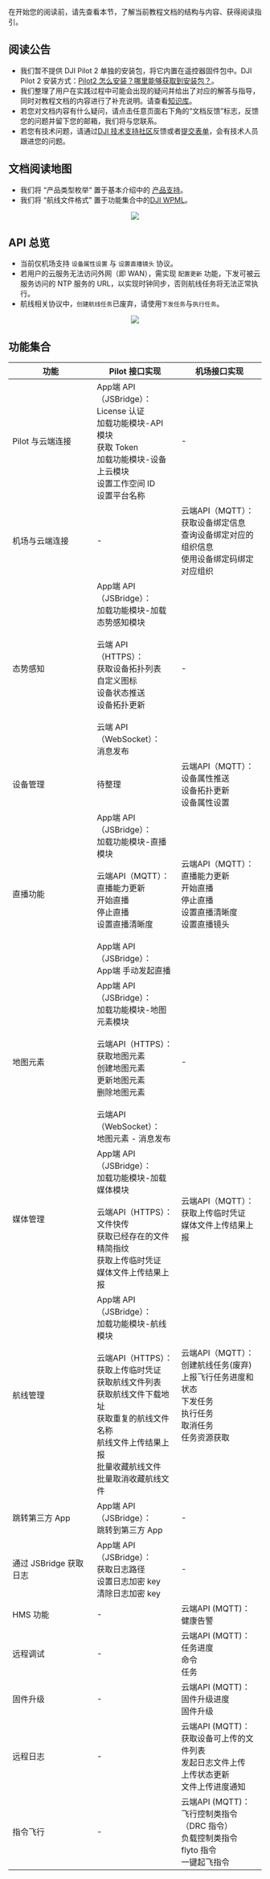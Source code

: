 在开始您的阅读前，请先查看本节，了解当前教程文档的结构与内容、获得阅读指引。

## 阅读公告

* 我们暂不提供 DJI Pilot 2 单独的安装包，将它内置在遥控器固件包中。DJI Pilot 2 安装方式：[Pilot2 怎么安装？哪里能够获取到安装包？](https://sdk-forum.dji.net/hc/zh-cn/articles/6177232395801-Pilot2-%E6%80%8E%E4%B9%88%E5%AE%89%E8%A3%85-%E5%93%AA%E9%87%8C%E8%83%BD%E5%A4%9F%E8%8E%B7%E5%8F%96%E5%88%B0%E5%AE%89%E8%A3%85%E5%8C%85-)。
* 我们整理了用户在实践过程中可能会出现的疑问并给出了对应的解答与指导，同时对教程文档的内容进行了补充说明。请查看[知识库](https://sdk-forum.dji.net/hc/zh-cn/categories/900001352083-%E4%B8%8A%E4%BA%91API)。
* 若您对文档内容有什么疑问，请点击任意页面右下角的“文档反馈”标志，反馈您的问题并留下您的邮箱，我们将与您联系。
* 若您有技术问题，请通过[DJI 技术支持社区](https://sdk-forum.dji.net/hc/zh-cn)反馈或者[提交表单](https://sdk-forum.dji.net/hc/zh-cn/requests/new)，会有技术人员跟进您的问题。


## 文档阅读地图

* 我们将 “产品类型枚举“ 置于基本介绍中的 [产品支持](https://developer.dji.com/doc/cloud-api-tutorial/cn/overview/product-support.html)。
* 我们将 “航线文件格式” 置于功能集合中的[DJI WPML](https://developer.dji.com/doc/cloud-api-tutorial/cn/api-reference/dji-wpml/overview.html)。

<div>
<div style="text-align: center"><p></p>
</div>
<div align=center><img src="https://terra-1-g.djicdn.com/71a7d383e71a4fb8887a310eb746b47f/cloudapi/V1.3/cloudapi-map%20(2).png" width="auto" ></div>
</div>

## API 总览

* 当前仅机场支持 `设备属性设置` 与 `设置直播镜头` 协议。
* 若用户的云服务无法访问外网（即 WAN），需实现 `配置更新` 功能，下发可被云服务访问的 NTP 服务的 URL，以实现时钟同步，否则航线任务将无法正常执行。
* 航线相关协议中，`创建航线任务`已废弃，请使用`下发任务`与`执行任务`。

<div>
<div style="text-align: center"><p></p>
</div>
<div align=center><img src="https://terra-1-g.djicdn.com/71a7d383e71a4fb8887a310eb746b47f/cloudapi/v1.4/cloud-api-overview.png" width="auto" ></div>
</div>

## 功能集合

<table width="100%" style="display: table; table-layout:fixed;">
<thead>
   <tr>
        <th>功能</th>
        <th>Pilot 接口实现</th>
        <th>机场接口实现</th>
    </tr>
</thead>
<tbody>
    <tr>
        <td>Pilot 与云端连接</td>
        <td>App端 API（JSBridge）：<br/>License 认证<br/>加载功能模块-API 模块<br/>获取 Token<br/>加载功能模块-设备上云模块<br/>设置工作空间 ID<br/>设置平台名称<br/></td>
        <td>-</td>
    </tr>
    <tr>
        <td>机场与云端连接</td>
        <td>-</td>
        <td>云端API（MQTT）：<br/>获取设备绑定信息<br/>查询设备绑定对应的组织信息<br/>使用设备绑定码绑定对应组织<br/></td>
    </tr>
    <tr>
        <td>态势感知</td>
        <td>App端 API（JSBridge）：<br/>加载功能模块-加载态势感知模块<br/><br/>云端 API（HTTPS）：<br/>获取设备拓扑列表<br/>自定义图标<br/>设备状态推送<br/>设备拓扑更新<br/><br/>云端 API（WebSocket）：<br/>消息发布</td>
        <td>-</td>
    </tr>
    <tr>
        <td>设备管理</td>
        <td>待整理</td>
        <td>云端API（MQTT）：<br/>设备属性推送<br/>设备拓扑更新<br/>设备属性设置</td>
    </tr>
    <tr>
        <td>直播功能</td>
        <td>App端 API（JSBridge）：<br/>加载功能模块-直播模块<br/><br/>云端API（MQTT）：<br/>直播能力更新<br/>开始直播<br/>停止直播<br/>设置直播清晰度<br/><br/>App端 API（JSBridge）：<br/>App端 手动发起直播</td>
        <td>云端API（MQTT）：<br/>直播能力更新<br/>开始直播<br/>停止直播<br/>设置直播清晰度<br/>设置直播镜头<br/></td>
    </tr>
    <tr>
        <td>地图元素</td>
        <td>App端 API（JSBridge）：<br/>加载功能模块-地图元素模块<br/><br/>云端API（HTTPS）：<br/>获取地图元素<br/>创建地图元素<br/>更新地图元素<br/>删除地图元素<br/><br/>云端API（WebSocket）：<br/>地图元素 - 消息发布<br/></td>
        <td>-</td>
    </tr>
    <tr>
        <td>媒体管理</td>
        <td>App端 API（JSBridge）：<br/>加载功能模块-加载媒体模块<br/><br/>云端API（HTTPS）：<br/>文件快传<br/>获取已经存在的文件精简指纹<br/>获取上传临时凭证<br/>媒体文件上传结果上报<br/></td>
        <td>云端API（MQTT）：<br/>获取上传临时凭证<br/>媒体文件上传结果上报</td>
    </tr>
    <tr>
        <td>航线管理</td>
        <td>App端 API（JSBridge）：<br/>加载功能模块-航线模块<br/><br/>云端API（HTTPS）：<br/>获取上传临时凭证<br/>获取航线文件列表<br/>获取航线文件下载地址<br/>获取重复的航线文件名称<br/>航线文件上传结果上报<br/>批量收藏航线文件<br/>批量取消收藏航线文件<br/></td>
        <td>云端API（MQTT）：<br/>创建航线任务(废弃)<br/>上报飞行任务进度和状态<br/>下发任务<br/>执行任务<br/>取消任务<br/>任务资源获取</td>
    </tr>
    <tr>
        <td>跳转第三方 App</td>
        <td>App端 API（JSBridge）：<br/>跳转到第三方 App</td>
        <td>-</td>
    </tr>
    <tr>
        <td>通过 JSBridge 获取日志</td>
        <td>App端 API（JSBridge）：<br/>获取日志路径<br/>设置日志加密 key<br/>清除日志加密 key</td>
        <td>-</td>
    </tr>
    <tr>
        <td>HMS 功能</td>
        <td>-</td>
        <td>云端API (MQTT)：<br/>健康告警</td>
    </tr>
    <tr>
        <td>远程调试</td>
        <td>-</td>
        <td>云端API (MQTT)：<br/>任务进度<br/>命令<br/>任务</td>
    </tr>
    <tr>
        <td>固件升级</td>
        <td>-</td>
        <td>云端API (MQTT)：<br/>固件升级进度<br/>固件升级</td>
    </tr>
    <tr>
        <td>远程日志</td>
        <td>-</td>
        <td>云端API (MQTT)：<br/>获取设备可上传的文件列表<br/>发起日志文件上传<br/>上传状态更新<br/>文件上传进度通知<br/></td>
    </tr>
    <tr>
        <td>指令飞行</td>
        <td>-</td>
        <td>云端API (MQTT)：<br/>飞行控制类指令（DRC 指令）<br/>负载控制类指令<br/>flyto 指令<br/>一键起飞指令</td>
    </tr>
</tbody>
</table>
